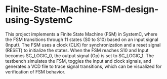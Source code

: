 # Finite-State-Machine-FSM-design-using-SystemC
This project implements a Finite State Machine (FSM) in SystemC, where the FSM transitions through 11 states (S0 to S10) based on an input signal (Input). The FSM uses a clock (CLK) for synchronization and a reset signal (RESET) to initialize the states. When the FSM reaches S10 and Input becomes SC_LOGIC_0, the output signal (Op) is set to SC_LOGIC_1. The testbench simulates the FSM, toggles the input and clock signals, and generates a VCD file to trace signal transitions, which can be visualized for verification of FSM behavior.
